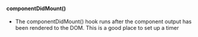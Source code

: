 
#### componentDidMount()
 - The componentDidMount() hook runs after the component output has been rendered to the DOM. This is a good place to set up a timer